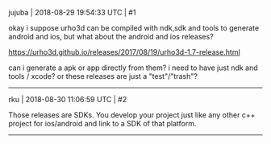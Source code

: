 jujuba | 2018-08-29 19:54:33 UTC | #1

okay i suppose urho3d can be compiled with ndk,sdk and tools to generate android and ios, but what about the android and ios releases? 

https://urho3d.github.io/releases/2017/08/19/urho3d-1.7-release.html

can i generate a apk or app directly from them?
i need to have just ndk and tools / xcode?
or these releases are just a "test"/"trash"?

-------------------------

rku | 2018-08-30 11:06:59 UTC | #2

Those releases are SDKs. You develop your project just like any other c++ project for ios/android and link to a SDK of that platform.

-------------------------

